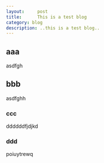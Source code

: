 ```yaml
---
layout:     post
title:      This is a test blog
category: blog
description: ..this is a test blog..
---
```


## aaa
asdfgh

## bbb
asdfghh

### ccc
ddddddfjdjkd

### ddd
poiuytrewq

